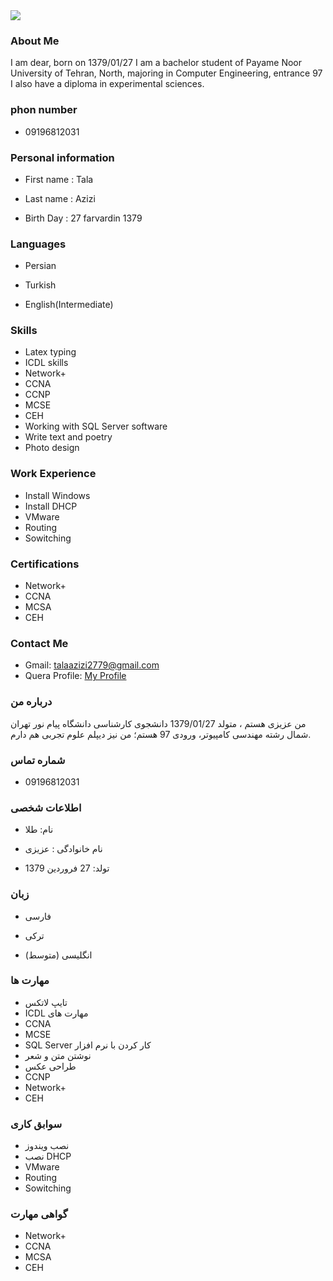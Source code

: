 <img src="https://avatars1.githubusercontent.com/u/69281750?s=460&u=b0ce20e5cfb5f182f05bde5f55cb61b85f08420b&v=4"/>

### About Me
I am dear, born on 1379/01/27
I am a bachelor student of Payame Noor University of Tehran, North, majoring in Computer Engineering, entrance 97
I also have a diploma in experimental sciences.

### phon number
+ 09196812031

### Personal information
+ First name : Tala

+ Last name : Azizi

+ Birth Day : 27 farvardin 1379

### Languages
+ Persian

+ Turkish

+ English(Intermediate)

### Skills
+ Latex typing
+ ICDL skills
+ Network+
+ CCNA
+ CCNP
+ MCSE
+ CEH
+ Working with SQL Server software
+ Write text and poetry
+ Photo design

 
### Work Experience
+ Install Windows
+ Install DHCP
+ VMware
+ Routing
+ Sowitching

### Certifications
+ Network+
+ CCNA
+ MCSA
+ CEH

### Contact Me
- Gmail: talaazizi2779@gmail.com
- Quera Profile: <a href="https://quera.ir/profile/talaazizi2779">My Profile</a>


### درباره من
من عزیزی هستم ، متولد 1379/01/27
دانشجوی کارشناسی دانشگاه پیام نور تهران شمال رشته مهندسی کامپیوتر، ورودی 97 هستم؛
من نیز دیپلم علوم تجربی هم دارم.

### شماره تماس 
+ 09196812031

### اطلاعات شخصی
+ نام: طلا

+ نام خانوادگی : عزیزی

+ تولد: 27 فروردین 1379

### زبان
+ فارسی

+ ترکی

+ (انگلیسی  (متوسط

### مهارت ها
+ تایپ لاتکس
+ ICDL مهارت های 
+ CCNA
+ MCSE 
+ SQL Server کار کردن با نرم افزار  
+ نوشتن متن و شعر
+ طراحی عکس
+ CCNP
+ Network+
+ CEH

  
### سوابق کاری
+ نصب ویندوز
+ نصب DHCP
+ VMware
+ Routing
+ Sowitching
### گواهی مهارت 
+ Network+
+ CCNA
+ MCSA
+ CEH
